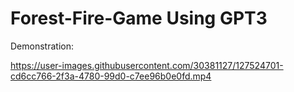 # Forest-Fire-Game Using GPT3 

Demonstration:


https://user-images.githubusercontent.com/30381127/127524701-cd6cc766-2f3a-4780-99d0-c7ee96b0e0fd.mp4


